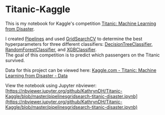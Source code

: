 # Titanic-Kaggle

This is my notebook for Kaggle's competition [Titanic: Machine Learning from Disaster](https://www.kaggle.com/c/titanic/overview).

I created [Pipelines](https://scikit-learn.org/stable/modules/generated/sklearn.pipeline.Pipeline.html) and used [GridSearchCV](https://scikit-learn.org/stable/modules/generated/sklearn.model_selection.GridSearchCV.html) to determine the best hyperparameters for three different classifiers: [DecisionTreeClassifier](https://scikit-learn.org/stable/modules/generated/sklearn.tree.DecisionTreeClassifier.html), [RandomForestClassifier](https://scikit-learn.org/stable/modules/generated/sklearn.ensemble.RandomForestClassifier.html), and [XGBClassifier](https://xgboost.readthedocs.io/en/latest/python/python_api.html).  
The goal of this competition is to predict which passengers on the Titanic survived.

Data for this project can be viewed here: [Kaggle.com - Titanic: Machine Learning from Disaster - Data](https://www.kaggle.com/c/titanic/data)

View the notebook using Jupyter nbviewer: [https://nbviewer.jupyter.org/github/KathrynDH/Titanic-Kaggle/blob/master/pipelinesgridsearch-titanic-disaster.ipynb](https://nbviewer.jupyter.org/github/KathrynDH/Titanic-Kaggle/blob/master/pipelinesgridsearch-titanic-disaster.ipynb)
